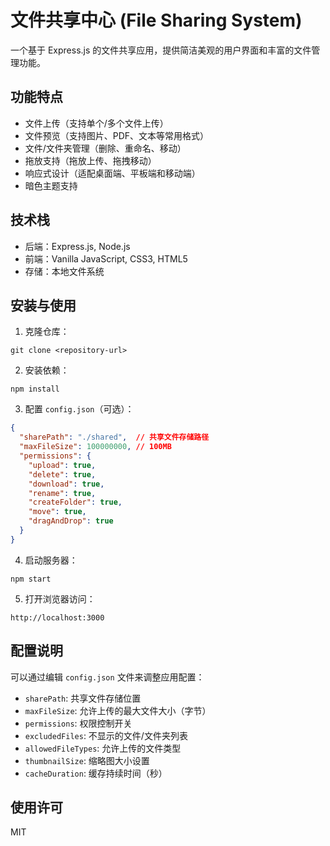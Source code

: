 # 文件共享中心 (File Sharing System)

一个基于 Express.js 的文件共享应用，提供简洁美观的用户界面和丰富的文件管理功能。

## 功能特点

- 文件上传（支持单个/多个文件上传）
- 文件预览（支持图片、PDF、文本等常用格式）
- 文件/文件夹管理（删除、重命名、移动）
- 拖放支持（拖放上传、拖拽移动）
- 响应式设计（适配桌面端、平板端和移动端）
- 暗色主题支持

## 技术栈

- 后端：Express.js, Node.js
- 前端：Vanilla JavaScript, CSS3, HTML5
- 存储：本地文件系统

## 安装与使用

1. 克隆仓库：
```
git clone <repository-url>
```

2. 安装依赖：
```
npm install
```

3. 配置 `config.json`（可选）：
```json
{
  "sharePath": "./shared",  // 共享文件存储路径
  "maxFileSize": 100000000, // 100MB
  "permissions": {
    "upload": true,
    "delete": true,
    "download": true,
    "rename": true,
    "createFolder": true,
    "move": true,
    "dragAndDrop": true
  }
}
```

4. 启动服务器：
```
npm start
```

5. 打开浏览器访问：
```
http://localhost:3000
```

## 配置说明

可以通过编辑 `config.json` 文件来调整应用配置：

- `sharePath`: 共享文件存储位置
- `maxFileSize`: 允许上传的最大文件大小（字节）
- `permissions`: 权限控制开关
- `excludedFiles`: 不显示的文件/文件夹列表
- `allowedFileTypes`: 允许上传的文件类型
- `thumbnailSize`: 缩略图大小设置
- `cacheDuration`: 缓存持续时间（秒）

## 使用许可

MIT 
